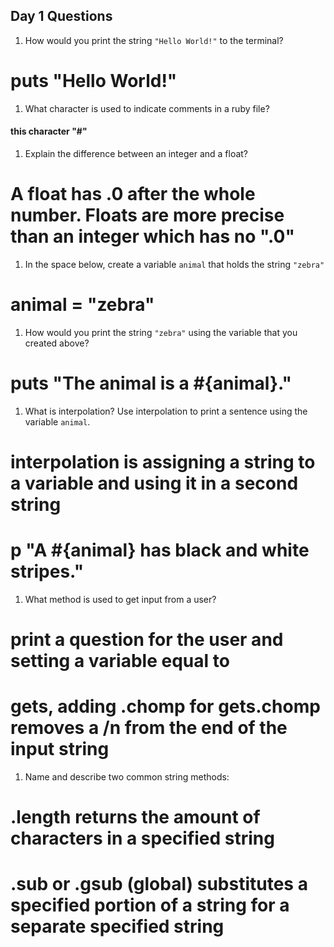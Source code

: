 ## Day 1 Questions

1. How would you print the string `"Hello World!"` to the terminal?
# puts "Hello World!"

1. What character is used to indicate comments in a ruby file?
#### this character "#"

1. Explain the difference between an integer and a float?
# A float has .0 after the whole number. Floats are more precise than an integer which has no ".0"

1. In the space below, create a variable `animal` that holds the string `"zebra"`
# animal = "zebra"

1. How would you print the string `"zebra"` using the variable that you created above?
# puts "The animal is a #{animal}."

1. What is interpolation? Use interpolation to print a sentence using the variable `animal`.
# interpolation is assigning a string to a variable and using it in a second string
# p "A #{animal} has black and white stripes."

1. What method is used to get input from a user?
# print a question for the user and setting a variable equal to
# gets, adding .chomp for gets.chomp removes a /n from the end of the input string

1. Name and describe two common string methods:
# .length returns the amount of characters in a specified string
# .sub or .gsub (global) substitutes a specified portion of a string for a separate specified string
